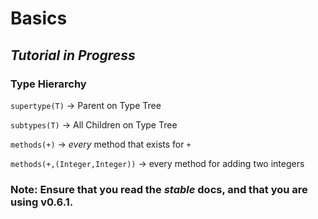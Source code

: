 # Basics

## _**Tutorial in Progress**_

### Type Hierarchy

`supertype(T)` -> Parent on Type Tree

`subtypes(T)` -> All Children on Type Tree

`methods(+)` -> *every* method that exists for `+`

`methods(+,(Integer,Integer))` -> every method for adding two integers

### Note: Ensure that you read the *stable* docs, and that you are using v0.6.1.
